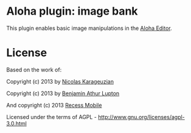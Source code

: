 Aloha plugin: image bank
========================

This plugin enables basic image manipulations in the [Aloha Editor](http://www.aloha-editor.org/).


License
=======

Based on the work of:

Copyright (c) 2013 by [Nicolas Karageuzian](http://nka.me)

Copyright (c) 2013 by [Benjamin Athur Lupton](http://www.balupton.com)

And copyright (c) 2013 [Recess Mobile](http://recess.im/)


Licensed under the terms of AGPL - http://www.gnu.org/licenses/agpl-3.0.html

